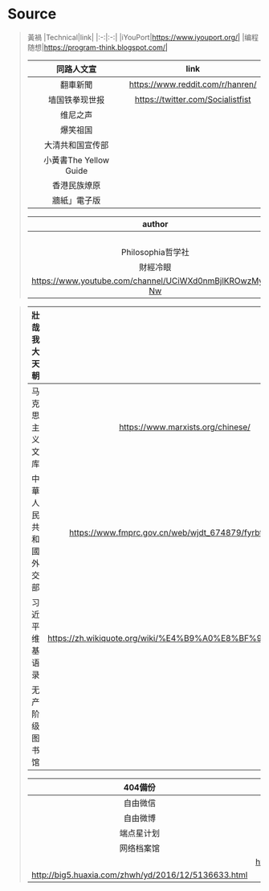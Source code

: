 # Source
>黃禍
> |Technical|link|
> |:-:|:-:|
> |iYouPort|https://www.iyouport.org/|
> |编程随想|https://program-think.blogspot.com/|
>
> |同路人文宣|link|
> |:-:|:-:|
> |翻車新聞|https://www.reddit.com/r/hanren/|
> |墙国铁拳现世报|https://twitter.com/Socialistfist|
> |维尼之声||
> |爆笑祖国||
> |大清共和国宣传部||
> |小黃書The Yellow Guide||
> |香港民族燎原|
> |牆紙」電子版|
> 
> |author|gmail|social media|
> |:-:|:-:|:-:|
> ||wuhananyuming@gmail.com||
> |Philosophia哲学社||https://twitter.com/philoso98472556|
> |財經冷眼|https://www.youtube.com/channel/UCn9_KbNANeyYREePe8YA2DA/videos|
> |https://www.youtube.com/channel/UCiWXd0nmBjlKROwzMyPV-Nw|

> |壯哉我大天朝||
> |:-:|:-:|
> |马克思主义文库|https://www.marxists.org/chinese/|
> |中華人民共和國外交部|https://www.fmprc.gov.cn/web/wjdt_674879/fyrbt_674889/|
> |习近平维基语录|https://zh.wikiquote.org/wiki/%E4%B9%A0%E8%BF%91%E5%B9%B3|
> |无产阶级图书馆||
>
> |404備份||
> |:-:|:-:|
> |自由微信|https://freewechat.com/|
> |自由微博|https://freeweibo.com/|
> |端点星计划|https://terminus2049.github.io/|
> |网络档案馆|https://archive.org/|
> ||https://www.wuhancrisis.com/about.html|
> |http://big5.huaxia.com/zhwh/yd/2016/12/5136633.html|
